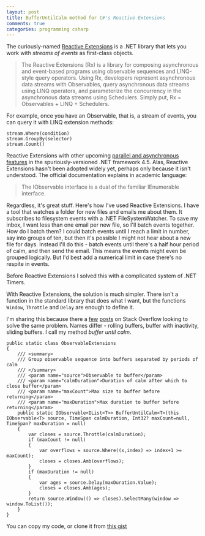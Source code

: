 ```yaml
---
layout: post
title: BufferUntilCalm method for C#'s Reactive Extensions
comments: true
categories: programming csharp
---
```


The curiously-named [Reactive Extensions](http://msdn.microsoft.com/en-us/data/gg577609) is a .NET library that lets you work with _streams of events_ as first-class objects.

> The Reactive Extensions (Rx) is a library for composing asynchronous and event-based programs using observable sequences and LINQ-style query operators. Using Rx, developers represent asynchronous data streams with Observables, query asynchronous data streams using LINQ operators, and parameterize the concurrency in the asynchronous data streams using Schedulers. Simply put, Rx = Observables + LINQ + Schedulers.

For example, once you have an Observable, that is, a stream of events, you can query it with LINQ extension methods:

    stream.Where(condition)
    stream.GroupBy(selector)
    stream.Count()    

Reactive Extensions with other upcoming [parallel and asynchronous features](http://blogs.msdn.com/b/pfxteam/archive/2011/09/17/10212961.aspx) in the spuriously-versioned .NET framework 4.5. Alas, Reactive Extensions hasn't been adopted widely yet, perhaps only because it isn't understood. The official documentation explains in academic language:

> The IObservable interface is a dual of the familiar IEnumerable interface.

Regardless, it's great stuff. Here's how I've used Reactive Extensions. I have a tool that watches a folder for new files and emails me about them. It subscribes to filesystem events with a .NET FileSystemWatcher. To save my inbox, I want less than one email per new file, so I'll batch events together. How do I batch them? I could batch events until I reach a limit in number, say into groups of ten, but then it's possible I might not hear about a new file for days. Instead I'll do this - batch events until there's a half hour period of calm, and then send the email. This means the events might even be grouped logically. But I'd best add a numerical limit in case there's no respite in events.

Before Reactive Extensions I solved this with a complicated system of .NET Timers. 

With Reactive Extensions, the solution is much simpler. There isn't a function in the standard library that does what I want, but the functions `Window`, `Throttle` and `Delay` are enough to define it.

I'm sharing this because there a [few](http://stackoverflow.com/questions/7597773/does-reactive-extensions-support-rolling-buffers/9791385#9791385) [posts](http://stackoverflow.com/questions/8849810/reactive-throttle-returning-all-items-added-within-the-timespan/9791918#9791918) on Stack Overflow looking to solve the same problem. Names differ - rolling buffers, buffer with inactivity, sliding buffers. I call my method _buffer until calm_.

    public static class ObservableExtensions
    {
        /// <summary>
        /// Group observable sequence into buffers separated by periods of calm
        /// </summary>
        /// <param name="source">Observable to buffer</param>
        /// <param name="calmDuration">Duration of calm after which to close buffer</param>
        /// <param name="maxCount">Max size to buffer before returning</param>
        /// <param name="maxDuration">Max duration to buffer before returning</param>
        public static IObservable<IList<T>> BufferUntilCalm<T>(this IObservable<T> source, TimeSpan calmDuration, Int32? maxCount=null, TimeSpan? maxDuration = null)
        {
            var closes = source.Throttle(calmDuration);
            if (maxCount != null)
            {
                var overflows = source.Where((x,index) => index+1 >= maxCount);
                closes = closes.Amb(overflows);
            }
            if (maxDuration != null)
            {
                var ages = source.Delay(maxDuration.Value);
                closes = closes.Amb(ages);
            }
            return source.Window(() => closes).SelectMany(window => window.ToList());
        }
    }
    
You can copy my code, or clone it from [this gist](https://gist.github.com/2277055)
